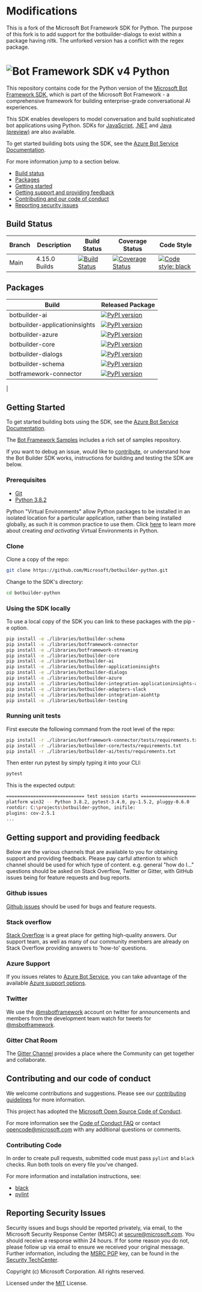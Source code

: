 # Modifications
This is a fork of the Microsoft Bot Framework SDK for Python. The purpose of this fork is to add support for the botbuilder-dialogs to exist within a package having nltk. The unforked version has a conflict with the regex package.

# ![Bot Framework SDK v4 Python](./doc/media/FrameWorkPython.png)

This repository contains code for the Python version of the [Microsoft Bot Framework SDK](https://github.com/Microsoft/botframework-sdk), which is part of the Microsoft Bot Framework - a comprehensive framework for building enterprise-grade conversational AI experiences.

This SDK enables developers to model conversation and build sophisticated bot applications using Python. SDKs for [JavaScript](https://github.com/Microsoft/botbuilder-js), [.NET](https://github.com/Microsoft/botbuilder-dotnet) and [Java (preview)](https://github.com/Microsoft/botbuilder-java) are also available.

To get started building bots using the SDK, see the [Azure Bot Service Documentation](https://docs.microsoft.com/en-us/azure/bot-service/?view=azure-bot-service-4.0).

For more information jump to a section below.

* [Build status](#build-status)
* [Packages](#packages)
* [Getting started](#getting-started)
* [Getting support and providing feedback](#getting-support-and-providing-feedback)
* [Contributing and our code of conduct](contributing-and-our-code-of-conduct)
* [Reporting security issues](#reporting-security-issues)

## Build Status

| Branch | Description        | Build Status | Coverage Status | Code Style |
 |----|---------------|--------------|-----------------|--|
| Main | 4.15.0 Builds | [![Build Status](https://fuselabs.visualstudio.com/SDK_v4/_apis/build/status/Python/Python-CI-PR-yaml?branchName=main)](https://fuselabs.visualstudio.com/SDK_v4/_build/latest?definitionId=771&branchName=main) | [![Coverage Status](https://coveralls.io/repos/github/microsoft/botbuilder-python/badge.svg?branch=HEAD)](https://coveralls.io/github/microsoft/botbuilder-python?branch=HEAD) | [![Code style: black](https://img.shields.io/badge/code%20style-black-000000.svg)](https://github.com/psf/black) |

## Packages

| Build | Released Package |
 |----|---------------|
| botbuilder-ai | [![PyPI version](https://badge.fury.io/py/botbuilder-ai.svg)](https://pypi.org/project/botbuilder-ai/) |
| botbuilder-applicationinsights | [![PyPI version](https://badge.fury.io/py/botbuilder-applicationinsights.svg)](https://pypi.org/project/botbuilder-applicationinsights/) |
| botbuilder-azure | [![PyPI version](https://badge.fury.io/py/botbuilder-azure.svg)](https://pypi.org/project/botbuilder-azure/) |
| botbuilder-core | [![PyPI version](https://badge.fury.io/py/botbuilder-core.svg)](https://pypi.org/project/botbuilder-core/) |
| botbuilder-dialogs | [![PyPI version](https://badge.fury.io/py/botbuilder-dialogs.svg)](https://pypi.org/project/botbuilder-dialogs/) |
| botbuilder-schema | [![PyPI version](https://badge.fury.io/py/botbuilder-schema.svg)](https://pypi.org/project/botbuilder-schema/) |
| botframework-connector | [![PyPI version](https://badge.fury.io/py/botframework-connector.svg)](https://pypi.org/project/botframework-connector/) |
|

## Getting Started
To get started building bots using the SDK, see the [Azure Bot Service Documentation](https://docs.microsoft.com/en-us/azure/bot-service/?view=azure-bot-service-4.0).

The [Bot Framework Samples](https://github.com/microsoft/botbuilder-samples) includes a rich set of samples repository.

If you want to debug an issue, would like to [contribute](#contributing-code), or understand how the Bot Builder SDK works, instructions for building and testing the SDK are below.

### Prerequisites
- [Git](https://git-scm.com/downloads)
- [Python 3.8.2](https://www.python.org/downloads/)

Python "Virtual Environments" allow Python packages to be installed in an isolated location for a particular application, rather than being installed globally, as such it is common practice to use them. Click [here](https://packaging.python.org/tutorials/installing-packages/#creating-virtual-environments) to learn more about creating _and activating_ Virtual Environments in Python.

### Clone
Clone a copy of the repo:
```bash
git clone https://github.com/Microsoft/botbuilder-python.git
```
Change to the SDK's directory:
```bash
cd botbuilder-python
```

### Using the SDK locally

To use a local copy of the SDK you can link to these packages with the pip -e option.

```bash
pip install -e ./libraries/botbuilder-schema
pip install -e ./libraries/botframework-connector
pip install -e ./libraries/botframework-streaming
pip install -e ./libraries/botbuilder-core
pip install -e ./libraries/botbuilder-ai
pip install -e ./libraries/botbuilder-applicationinsights
pip install -e ./libraries/botbuilder-dialogs
pip install -e ./libraries/botbuilder-azure
pip install -e ./libraries/botbuilder-integration-applicationinsights-aiohttp
pip install -e ./libraries/botbuilder-adapters-slack
pip install -e ./libraries/botbuilder-integration-aiohttp
pip install -e ./libraries/botbuilder-testing
```

### Running unit tests
First execute the following command from the root level of the repo:
```bash
pip install -r ./libraries/botframework-connector/tests/requirements.txt
pip install -r ./libraries/botbuilder-core/tests/requirements.txt
pip install -r ./libraries/botbuilder-ai/tests/requirements.txt
```

Then enter run pytest by simply typing it into your CLI:

```bash
pytest
```

This is the expected output:
```bash
============================= test session starts =============================
platform win32 -- Python 3.8.2, pytest-3.4.0, py-1.5.2, pluggy-0.6.0
rootdir: C:\projects\botbuilder-python, inifile:
plugins: cov-2.5.1
...
```

## Getting support and providing feedback
Below are the various channels that are available to you for obtaining support and providing feedback. Please pay carful attention to which channel should be used for which type of content. e.g. general "how do I..." questions should be asked on Stack Overflow, Twitter or Gitter, with GitHub issues being for feature requests and bug reports.

### Github issues
[Github issues](https://github.com/Microsoft/botbuilder-python/issues) should be used for bugs and feature requests.

### Stack overflow
[Stack Overflow](https://stackoverflow.com/questions/tagged/botframework) is a great place for getting high-quality answers. Our support team, as well as many of our community members are already on Stack Overflow providing answers to 'how-to' questions.

### Azure Support
If you issues relates to [Azure Bot Service](https://azure.microsoft.com/en-gb/services/bot-service/), you can take advantage of the available [Azure support options](https://azure.microsoft.com/en-us/support/options/).

### Twitter
We use the [@msbotframework](https://twitter.com/msbotframework) account on twitter for announcements and members from the development team watch for tweets for [@msbotframework](https://twitter.com/msbotframework).

### Gitter Chat Room
The [Gitter Channel](https://gitter.im/Microsoft/BotBuilder) provides a place where the Community can get together and collaborate.

## Contributing and our code of conduct
We welcome contributions and suggestions. Please see our [contributing guidelines](./contributing.md) for more information.

This project has adopted the [Microsoft Open Source Code of Conduct](https://opensource.microsoft.com/codeofconduct/).

For more information see the [Code of Conduct FAQ](https://opensource.microsoft.com/codeofconduct/faq/) or contact
 [opencode@microsoft.com](mailto:opencode@microsoft.com) with any additional questions or comments.

### Contributing Code

In order to create pull requests, submitted code must pass ```pylint``` and ```black``` checks.  Run both tools on every file you've changed.

For more information and installation instructions, see:

* [black](https://pypi.org/project/black/)
* [pylint](https://pylint.org/)

## Reporting Security Issues
Security issues and bugs should be reported privately, via email, to the Microsoft Security Response Center (MSRC)
at [secure@microsoft.com](mailto:secure@microsoft.com).  You should receive a response within 24 hours.  If for some
 reason you do not, please follow up via email to ensure we received your original message. Further information,
 including the [MSRC PGP](https://technet.microsoft.com/en-us/security/dn606155) key, can be found in the
[Security TechCenter](https://technet.microsoft.com/en-us/security/default).

Copyright (c) Microsoft Corporation. All rights reserved.

Licensed under the [MIT](./LICENSE) License.


